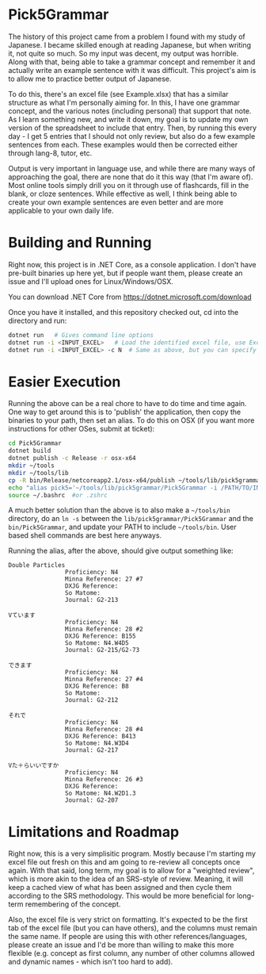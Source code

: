 Pick5Grammar
============

The history of this project came from a problem I found with my study of Japanese.  I became skilled enough at reading Japanese, but when writing it, not quite so much. So my input was decent, my output was horrible.  Along with that, being able to take a grammar concept and remember it and actually write an example sentence with it was difficult.  This project's aim is to allow me to practice better output of Japanese.

To do this, there's an excel file (see Example.xlsx) that has a similar structure as what I'm personally aiming for.  In this, I have one grammar concept, and the various notes (including personal) that support that note.  As I learn something new, and write it down, my goal is to update my own version of the spreadsheet to include that entry.  Then, by running this every day - I get 5 entries that I should not only review, but also do a few example sentences from each.  These examples would then be corrected either through lang-8, tutor, etc.

Output is very important in language use, and while there are many ways of approaching the goal, there are none that do it this way (that I'm aware of).  Most online tools simply drill you on it through use of flashcards, fill in the blank, or cloze sentences.  While effective as well, I think being able to create your own example sentences are even better and are more applicable to your own daily life.

Building and Running
====================

Right now, this project is in .NET Core, as a console application.  I don't have pre-built binaries up here yet, but if people want them, please create an issue and I'll upload ones for Linux/Windows/OSX.

You can download .NET Core from https://dotnet.microsoft.com/download

Once you have it installed, and this repository checked out, cd into the directory and run:

```bash
dotnet run   # Gives command line options
dotnet run -i <INPUT_EXCEL>   # Load the identified excel file, use Excel.xlsx if you want to see the test output
dotnet run -i <INPUT_EXCEL> -c N  # Same as above, but you can specify the number of entries you want to see
```

Easier Execution
================

Running the above can be a real chore to have to do time and time again.  One way to get around this is to 'publish' the application, then copy the binaries to your path, then set an alias.  To do this on OSX (if you want more instructions for other OSes, submit at ticket):

```bash
cd Pick5Grammar
dotnet build
dotnet publish -c Release -r osx-x64
mkdir ~/tools
mkdir ~/tools/lib
cp -R bin/Release/netcoreapp2.1/osx-x64/publish ~/tools/lib/pick5grammar
echo "alias pick5='~/tools/lib/pick5grammar/Pick5Grammar -i /PATH/TO/INDEX.xlsx'" >> ~/.bashrc   #or .zshrc
source ~/.bashrc  #or .zshrc
```

A much better solution than the above is to also make a `~/tools/bin` directory, do an `ln -s` between the `lib/pick5grammar/Pick5Grammar` and the `bin/Pick5Grammar`, and update your PATH to include `~/tools/bin`.  User based shell commands are best here anyways.

Running the alias, after the above, should give output something like:

```
Double Particles
                Proficiency: N4
                Minna Reference: 27 #7
                DXJG Reference: 
                So Matome: 
                Journal: G2-213

Vています
                Proficiency: N4
                Minna Reference: 28 #2
                DXJG Reference: B155
                So Matome: N4.W4D5
                Journal: G2-215/G2-73

できます
                Proficiency: N4
                Minna Reference: 27 #4
                DXJG Reference: B8
                So Matome: 
                Journal: G2-212

それで
                Proficiency: N4
                Minna Reference: 28 #4
                DXJG Reference: B413
                So Matome: N4.W3D4
                Journal: G2-217

Vた＋らいいですか
                Proficiency: N4
                Minna Reference: 26 #3
                DXJG Reference: 
                So Matome: N4.W2D1.3
                Journal: G2-207
```

Limitations and Roadmap
=======================

Right now, this is a very simplisitic program.  Mostly because I'm starting my excel file out fresh on this and am going to re-review all concepts once again.  With that said, long term, my goal is to allow for a "weighted review", which is more akin to the idea of an SRS-style of review.  Meaning, it will keep a cached view of what has been assigned and then cycle them according to the SRS methodology.  This would be more beneficial for long-term remembering of the concept.

Also, the excel file is very strict on formatting.  It's expected to be the first tab of the excel file (but you can have others), and the columns must remain the same name.  If people are using this with other references/languages, please create an issue and I'd be more than willing to make this more flexible (e.g. concept as first column, any number of other columns allowed and dynamic names - which isn't too hard to add).